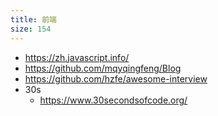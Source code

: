 ```yaml
---
title: 前端
size: 154
---
```

- https://zh.javascript.info/
- https://github.com/mqyqingfeng/Blog
- https://github.com/hzfe/awesome-interview
- 30s
  - https://www.30secondsofcode.org/
